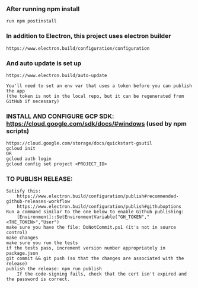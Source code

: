 ### After running npm install
    run npm postinstall


### In addition to Electron, this project uses electron builder 
    https://www.electron.build/configuration/configuration 


### And auto update is set up 
    https://www.electron.build/auto-update 

    You'll need to set an env var that uses a token before you can publish the app
    (the token is not in the local repo, but it can be regenerated from GitHub if necessary)
    
    
### INSTALL AND CONFIGURE GCP SDK: https://cloud.google.com/sdk/docs/#windows (used by npm scripts)
    https://cloud.google.com/storage/docs/quickstart-gsutil 
    gcloud init 
    OR 
    gcloud auth login 
    gcloud config set project <PROJECT_ID>
    
    
### TO PUBLISH RELEASE:
    Satisfy this:
        https://www.electron.build/configuration/publish#recommended-github-releases-workflow
        https://www.electron.build/configuration/publish#githuboptions
    Run a command similar to the one below to enable Github publishing:
        [Environment]::SetEnvironmentVariable("GH_TOKEN","<THE_TOKEN>","User")
    make sure you have the file: DoNotCommit.ps1 (it's not in source control)
    make changes
    make sure you run the tests
    if the tests pass, increment version number appropriately in package.json
    git commit && git push (so that the changes are associated with the release)
    publish the release: npm run publish
        If the code-signing fails, check that the cert isn't expired and the password is correct. 
